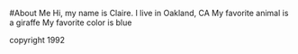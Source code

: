 #About Me
Hi, my name is Claire.
I live in Oakland, CA
My favorite animal is a giraffe
My favorite color is blue







copyright 1992